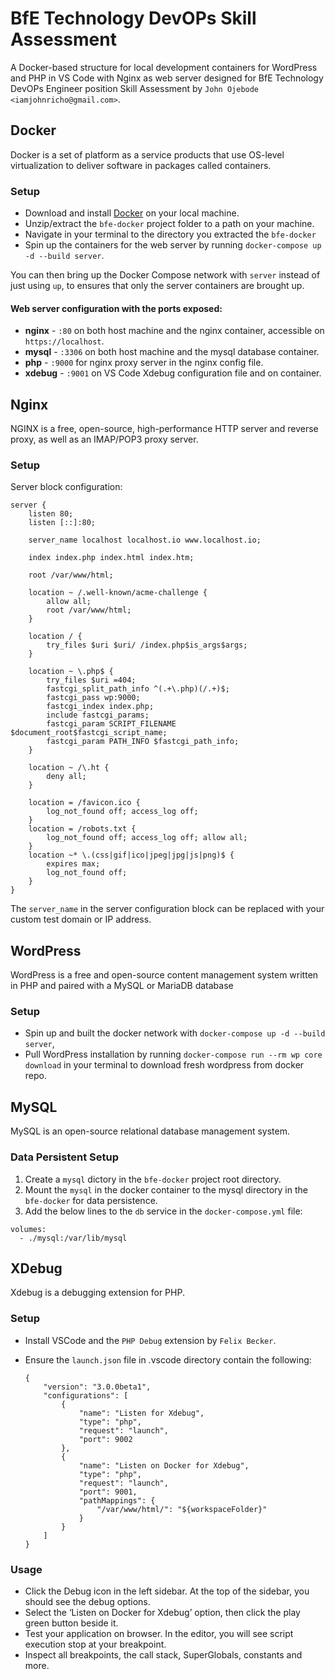 # BfE Technology DevOPs Skill Assessment
A Docker-based structure for local development containers for WordPress and PHP in VS Code with Nginx as web server designed for BfE Technology DevOPs Engineer position Skill Assessment by `John Ojebode` `<iamjohnricho@gmail.com>`.

## Docker

Docker is a set of platform as a service products that use OS-level virtualization to deliver software in packages called containers.

### Setup

- Download and install [Docker](https://docs.docker.com/desktop/) on your local machine.
- Unzip/extract the `bfe-docker` project folder to a path on your machine.
- Navigate in your terminal to the directory you extracted the `bfe-docker` 
- Spin up the containers for the web server by running `docker-compose up -d --build server`.

You can then bring up the Docker Compose network with `server` instead of just using `up`, to ensures that only the server containers are brought up. 

#### Web server configuration with the ports exposed:

- **nginx** - `:80` on both host machine and the nginx container, accessible on `https://localhost`.
- **mysql** - `:3306` on both host machine and the mysql database container.
- **php** - `:9000`  for nginx proxy server in the nginx config file.
- **xdebug** - `:9001` on VS Code Xdebug configuration file and on container.

## Nginx

NGINX is a free, open-source, high-performance HTTP server and reverse proxy, as well as an IMAP/POP3 proxy server. 

### Setup

Server block configuration:

```
server {
    listen 80;
    listen [::]:80;

    server_name localhost localhost.io www.localhost.io;

    index index.php index.html index.htm;

    root /var/www/html;

    location ~ /.well-known/acme-challenge {
        allow all;
        root /var/www/html;
    }

    location / {
        try_files $uri $uri/ /index.php$is_args$args;
    }

    location ~ \.php$ {
        try_files $uri =404;
        fastcgi_split_path_info ^(.+\.php)(/.+)$;
        fastcgi_pass wp:9000;
        fastcgi_index index.php;
        include fastcgi_params;
        fastcgi_param SCRIPT_FILENAME $document_root$fastcgi_script_name;
        fastcgi_param PATH_INFO $fastcgi_path_info;
    }

    location ~ /\.ht {
        deny all;
    }
    
    location = /favicon.ico { 
        log_not_found off; access_log off; 
    }
    location = /robots.txt { 
        log_not_found off; access_log off; allow all; 
    }
    location ~* \.(css|gif|ico|jpeg|jpg|js|png)$ {
        expires max;
        log_not_found off;
    }
}

```

The `server_name` in the server configuration block can be replaced with your custom test domain or IP address.

## WordPress

WordPress is a free and open-source content management system written in PHP and paired with a MySQL or MariaDB database

### Setup

- Spin up and built the docker network with `docker-compose up -d --build server`, 
- Pull WordPress installation by running `docker-compose run --rm wp core download` in your terminal to download fresh wordpress from docker repo.


## MySQL

MySQL is an open-source relational database management system.

### Data Persistent Setup

1. Create a `mysql` dictory in the `bfe-docker` project root directory.
2. Mount the `mysql` in the docker container to the mysql directory in the `bfe-docker` for data persistence.
3. Add the below lines to the `db` service in the `docker-compose.yml` file:

```
volumes:
  - ./mysql:/var/lib/mysql
```


## XDebug

Xdebug is a debugging extension for PHP.

### Setup

- Install VSCode and the `PHP Debug` extension by `Felix Becker`.
- Ensure the `launch.json` file in .vscode directory contain the following:

    ```
    {
        "version": "3.0.0beta1",
        "configurations": [
            {
                "name": "Listen for Xdebug",
                "type": "php",
                "request": "launch",
                "port": 9002
            },
            {
                "name": "Listen on Docker for Xdebug",
                "type": "php",
                "request": "launch",
                "port": 9001,
                "pathMappings": {
                    "/var/www/html/": "${workspaceFolder}"
                }
            }
        ]
    }
    ```


### Usage

- Click the Debug icon in the left sidebar. At the top of the sidebar, you should see the debug options. 
- Select the ‘Listen on Docker for Xdebug’ option, then click the play green button beside it.
- Test your application on browser. In the editor, you will see script execution stop at your breakpoint.
- Inspect all breakpoints, the call stack, SuperGlobals, constants and more.